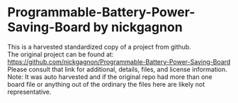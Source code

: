 
# Programmable-Battery-Power-Saving-Board by nickgagnon  
This is a harvested standardized copy of a project from github.  
The original project can be found at:  
https://github.com/nickgagnon/Programmable-Battery-Power-Saving-Board  
Please consult that link for additional, details, files, and license information.  
Note: It was auto harvested and if the original repo had more than one board file or anything out of the ordinary the files here are likely not representative.  
    